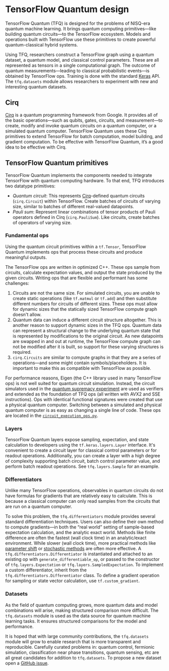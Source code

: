 # TensorFlow Quantum design

TensorFlow Quantum (TFQ) is designed for the problems of NISQ-era quantum
machine learning. It brings quantum computing primitives—like building quantum
circuits—to the TensorFlow ecosystem. Models and operations built with
TensorFlow use these primitives to create powerful quantum-classical hybrid
systems.

Using TFQ, researchers construct a TensorFlow graph using a quantum dataset, a
quantum model, and classical control parameters. These are all represented as
tensors in a single computational graph. The outcome of quantum
measurements—leading to classical probabilistic events—is obtained by TensorFlow
ops. Training is done with the standard
[Keras](https://www.tensorflow.org/guide/keras/overview) API. The `tfq.datasets`
module allows researchers to experiment with new and interesting quantum
datasets.


## Cirq

<a href="https://github.com/quantumlib/Cirq" class="external">Cirq</a> is a
quantum programming framework from Google. It provides all of the basic
operations—such as qubits, gates, circuits, and measurement—to create, modify
and invoke quantum circuits on a quantum computer, or a simulated quantum
computer. TensorFlow Quantum uses these Cirq primitives to extend TensorFlow for
batch computation, model building, and gradient computation. To be effective
with TensorFlow Quantum, it’s a good idea to be effective with Cirq.


## TensorFlow Quantum primitives

TensorFlow Quantum implements the components needed to integrate TensorFlow with
quantum computing hardware. To that end, TFQ introduces two datatype primitives:

- *Quantum circuit*: This represents
  <a href="https://github.com/quantumlib/Cirq" class="external">Cirq</a>-defined
  quantum circuits (`cirq.Circuit`) within TensorFlow. Create batches of
  circuits of varying size, similar to batches of different real-valued
  datapoints.
- *Pauli sum*: Represent linear combinations of tensor products of Pauli
  operators defined in Cirq (`cirq.PauliSum`). Like circuits, create batches of
  operators of varying size.

### Fundamental ops

Using the quantum circuit primitives within a `tf.Tensor`, TensorFlow Quantum
implements ops that process these circuits and produce meaningful outputs.

The TensorFlow ops are written in optimized C++. These ops sample from
circuits, calculate expectation values, and output the state produced by the
given circuits. Writing ops that are flexible and performant has some
challenges:

1. Circuits are not the same size. For simulated circuits, you are unable to
   create static operations (like `tf.matmul` or `tf.add`) and then substitute
   different numbers for circuits of different sizes. These ops must allow for
   dynamic sizes that the statically sized TensorFlow compute graph doesn't
   allow.
2. Quantum data can induce a different circuit structure altogether. This is
   another reason to support dynamic sizes in the TFQ ops. Quantum data can
   represent a structural change to the underlying quantum state that is
   represented by modifications to the original circuit. As new datapoints are
   swapped in and out at runtime, the TensorFlow compute graph can not be
   modified after it is built, so support for these varying structures is
   required.
3. `cirq.Circuits` are similar to compute graphs in that they are a series of
   operations—and some might contain symbols/placeholders. It is important to
   make this as compatible with TensorFlow as possible.

For performance reasons, Eigen (the C++ library used in many TensorFlow ops) is
not well suited for quantum circuit simulation. Instead, the circuit simulators
used in the
<a href="https://ai.googleblog.com/2019/10/quantum-supremacy-using-programmable.html" class="external">quantum supremacy experiment</a>
are used as verifiers and extended as the foundation of TFQ ops (all written
with AVX2 and SSE instructions). Ops with identical functional signatures were
created that use a physical quantum computer. Switching between a simulated and
physical quantum computer is as easy as changing a single line of code. These
ops are located in the
<a href="https://github.com/tensorflow/quantum/blob/master/tensorflow_quantum/core/ops/circuit_execution_ops.py" class="external"><code>circuit_execution_ops.py</code></a>.

### Layers

TensorFlow Quantum layers expose sampling, expectation, and state calculation to
developers using the `tf.keras.layers.Layer` interface. It's convenient to
create a circuit layer for classical control parameters or for readout
operations. Additionally, you can create a layer with a high degree of
complexity supporting batch circuit, batch control parameter value, and perform
batch readout operations. See `tfq.layers.Sample` for an example.

### Differentiators

Unlike many TensorFlow operations, observables in quantum circuits do not have
formulas for gradients that are relatively easy to calculate. This is because a
classical computer can only read samples from the circuits that are run on a
quantum computer.

To solve this problem, the `tfq.differentiators` module provides several
standard differentiation techniques. Users can also define their own method to
compute gradients—in both the “real world” setting of sample-based expectation
calculation, and the analytic exact world. Methods like finite difference are
often the fastest (wall clock time) in an analytic/exact environment. While
slower (wall clock time), more practical methods like
<a href="https://arxiv.org/abs/1811.11184" class="external">parameter shift</a> or
<a href="https://arxiv.org/abs/1901.05374" class="external">stochastic methods</a>
are often more effective. A `tfq.differentiators.Differentiator` is instantiated
and attached to an existing op with `generate_differentiable_op`, or passed to
the constructor of `tfq.layers.Expectation` or `tfq.layers.SampledExpectation`.
To implement a custom differentiator, inherit from the
`tfq.differentiators.Differentiator` class. To define a gradient operation for
sampling or state vector calculation, use `tf.custom_gradient`.

### Datasets

As the field of quantum computing grows, more quantum data and model
combinations will arise, making structured comparison more difficult. The
`tfq.datasets` module is used as the data source for quantum machine learning
tasks. It ensures structured comparisons for the model and performance.

It is hoped that with large community contributions, the `tfq.datasets` module
will grow to enable research that is more transparent and reproducible.
Carefully curated problems in: quantum control, fermionic simulation,
classification near phase transitions, quantum sensing, etc are all great
candidates for addition to `tfq.datasets`. To propose a new dataset open
a <a href="https://github.com/tensorflow/quantum/issues">GitHub issue</a>.
